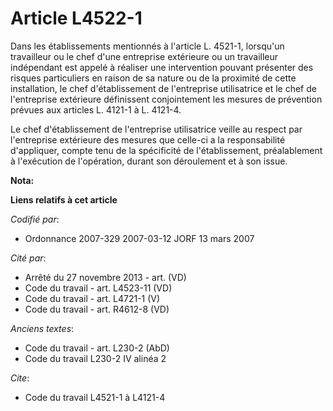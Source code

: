 # Article L4522-1

Dans les établissements mentionnés à l'article L. 4521-1, lorsqu'un travailleur ou le chef d'une entreprise extérieure ou un
travailleur indépendant est appelé à réaliser une intervention pouvant présenter des risques particuliers en raison de sa
nature ou de la proximité de cette installation, le chef d'établissement de l'entreprise utilisatrice et le chef de
l'entreprise extérieure définissent conjointement les mesures de prévention prévues aux articles L. 4121-1 à L. 4121-4.

Le chef d'établissement de l'entreprise utilisatrice veille au respect par l'entreprise extérieure des mesures que celle-ci a
la responsabilité d'appliquer, compte tenu de la spécificité de l'établissement, préalablement à l'exécution de l'opération,
durant son déroulement et à son issue.

**Nota:**



**Liens relatifs à cet article**

_Codifié par_:

  - Ordonnance 2007-329 2007-03-12 JORF 13 mars 2007

_Cité par_:

  - Arrêté du 27 novembre 2013 - art. (VD)
  - Code du travail - art. L4523-11 (VD)
  - Code du travail - art. L4721-1 (V)
  - Code du travail - art. R4612-8 (VD)

_Anciens textes_:

  - Code du travail - art. L230-2 (AbD)
  - Code du travail L230-2 IV alinéa 2

_Cite_:

  - Code du travail L4521-1 à L4121-4
